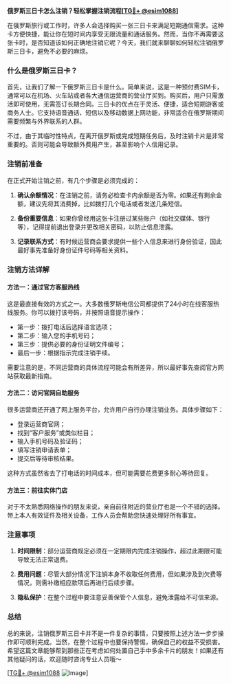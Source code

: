 **俄罗斯三日卡怎么注销？轻松掌握注销流程[[TG💪+ @esim1088](https://t.me/s/esim1088)]**

在俄罗斯旅行或工作时，许多人会选择购买一张三日卡来满足短期通信需求。这种卡方便快捷，能让你在短时间内享受无限流量和通话服务。然而，当你不再需要这张卡时，是否知道该如何正确地注销它呢？今天，我们就来聊聊如何轻松注销俄罗斯三日卡，避免不必要的麻烦。

### 什么是俄罗斯三日卡？

首先，让我们了解一下俄罗斯三日卡是什么。简单来说，这是一种预付费SIM卡，通常可以在机场、火车站或者各大通信运营商的营业厅买到。购买后，用户只需激活即可使用，无需签订长期合同。三日卡的优点在于灵活、便捷，适合短期游客或商务人士。它支持语音通话、短信以及移动数据上网功能，非常适合在俄罗斯期间需要频繁与外界联系的人群。

不过，由于其临时性特点，在离开俄罗斯或完成短期任务后，及时注销卡片是非常重要的。否则可能会导致额外费用产生，甚至影响个人信用记录。

### 注销前准备

在正式开始注销之前，有几个步骤是必须完成的：

1. **确认余额情况**：在注销之前，请务必检查卡内余额是否为零。如果还有剩余金额，建议先将其消费掉，比如拨打几个电话或者发送几条短信。
   
2. **备份重要信息**：如果你曾经用这张卡注册过某些账户（如社交媒体、银行等），记得提前退出登录并更改相关密码，以防止信息泄露。

3. **记录联系方式**：有时候运营商会要求提供一些个人信息来进行身份验证，因此最好事先准备好身份证件号码等相关资料。

### 注销方法详解

#### 方法一：通过官方客服热线

这是最直接有效的方式之一。大多数俄罗斯电信公司都提供了24小时在线客服热线服务。你可以拨打该号码，并按照语音提示操作：

- 第一步：拨打电话后选择语言选项；
- 第二步：输入您的手机号码；
- 第三步：提供必要的身份证明文件编号；
- 最后一步：根据指示完成注销手续。

需要注意的是，不同运营商的具体流程可能会有所差异，所以最好事先查阅官方网站获取最新指南。

#### 方法二：访问官网自助服务

很多运营商还开通了网上服务平台，允许用户自行办理注销业务。具体步骤如下：

- 登录运营商官网；
- 找到“客户服务”或类似栏目；
- 输入手机号码及验证码；
- 填写注销申请表单；
- 提交后等待审核结果。

这种方式虽然省去了打电话的时间成本，但可能需要花费更多耐心等待回复。

#### 方法三：前往实体门店

对于不太熟悉网络操作的朋友来说，亲自前往附近的营业厅也是一个不错的选择。带上本人有效证件及相关设备，工作人员会帮助您快速处理好所有事宜。

### 注意事项

1. **时间限制**：部分运营商规定必须在一定期限内完成注销操作，超过此期限可能导致无法正常退费。
   
2. **费用问题**：尽管大部分情况下注销本身不收取任何费用，但如果涉及到欠费等情况，则需补缴相应款项后再进行后续步骤。

3. **隐私保护**：在整个过程中要注意妥善保管个人信息，避免泄露给不可信来源。

### 总结

总的来说，注销俄罗斯三日卡并不是一件复杂的事情，只要按照上述方法一步步操作即可顺利完成。当然，在整个过程中也要保持警惕，确保自己的权益不受损害。希望这篇文章能够帮到那些正在考虑如何处置自己手中多余卡片的朋友！如果还有其他疑问的话，欢迎随时咨询专业人员哦～

[[TG💪+ @esim1088](https://t.me/s/esim1088) ![Image](https://i.postimg.cc/4NQfJmqS/Snipaste-2025-05-13-00-14-12.png)]